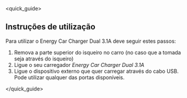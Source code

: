 <quick_guide>
## Instruções de utilização

Para utilizar o Energy Car Charger Dual 3.1A deve seguir estes passos:

1.	Remova a parte superior do isqueiro no carro (no caso que a tomada seja através do isqueiro)
2.	Ligue o seu carregador *Energy Car Charger Dual 3.1A*
3.	Ligue o dispositivo externo que quer carregar através do cabo USB. Pode utilizar qualquer das portas disponíveis.


</quick_guide>
